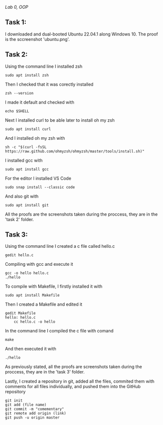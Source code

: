*Lab 0, OOP*


## Task 1: 
I downloaded and dual-booted Ubuntu 22.04.1 along Windows 10. The proof is the sccreenshot 'ubuntu.png'.


## Task 2:  

Using the command  line I installed zsh
	
	sudo apt install zsh
	
Then I checked that it was corectly installed

	zsh --version
	
I made it default and checked with

	echo $SHELL
	
Next I installed curl to be able later to install oh my zsh
	
	sudo apt install curl
	
And I installed oh my zsh with

	sh -c "$(curl -fsSL https://raw.github.com/ohmyzsh/ohmyzsh/master/tools/install.sh)"
		
I installed gcc with

	sudo apt install gcc

For the editor I installed VS Code

	sudo snap install --classic code

And also git with

	sudo apt install git
		
All the proofs are the screenshots taken during the proccess, they are in the 'task 2' folder.


## Task 3:

Using the command line I created a c file called hello.c

	gedit hello.c
		
Compiling with gcc and execute it

	gcc -o hello hello.c
	./hello
		
To compile with Makefile, I firstly installed it with

	sudo apt install Makefile
	
Then I created a Makefile and edited it

	gedit Makefile
	hello: hello.c
		cc hello.c -o hello
		
In the command line I compiled the c file with comand 

	make
	
And then executed it with

	./hello
			
As previously stated, all the proofs are screenshots taken during the proccess, they are in the 'task 3' folder.

	
Lastly, I created a repository in git, added all the files, commited them with comments for all files individually, and pushed them into the GitHub repository

	git init
	git add (file name)
	git commit -m "comementary"
	git remote add origin (link)
	git push -u origin master
